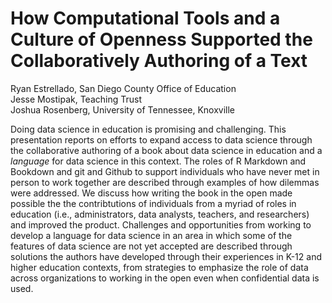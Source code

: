 # How Computational Tools and a Culture of Openness Supported the Collaboratively Authoring of a Text

Ryan Estrellado, San Diego County Office of Education  
Jesse Mostipak, Teaching Trust  
Joshua Rosenberg, University of Tennessee, Knoxville  

Doing data science in education is promising and challenging. This presentation reports on efforts to expand access to data science through the collaborative authoring of a book about data science in education and a *language* for data science in this context. The roles of R Markdown and Bookdown and git and Github to support individuals who have never met in person to work together are described through examples of how dilemmas were addressed. We discuss how writing the book in the open made possible the the contribtutions of individuals from a myriad of roles in education (i.e., administrators, data analysts, teachers, and researchers) and improved the product. Challenges and opportunities from working to develop a language for data science in an area in which some of the features of data science are not yet accepted are described through solutions the authors have developed through their experiences in K-12 and higher education contexts, from strategies to emphasize the role of data across organizations to working in the open even when confidential data is used.